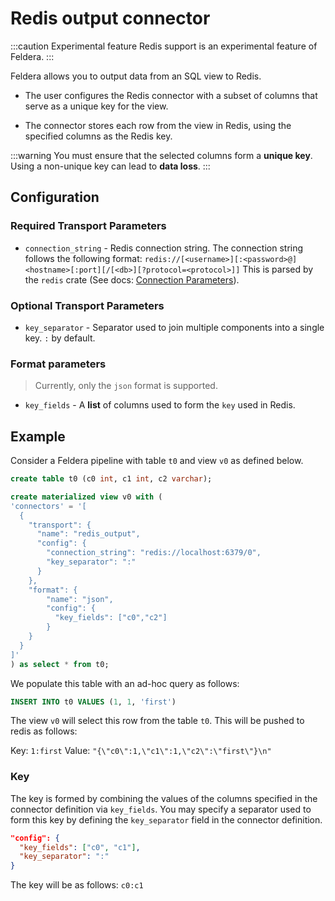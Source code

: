 # Redis output connector

:::caution Experimental feature
Redis support is an experimental feature of Feldera.
:::

Feldera allows you to output data from an SQL view to Redis.

- The user configures the Redis connector with a subset of columns that serve as a unique key for the view.

- The connector stores each row from the view in Redis, using the specified columns as the Redis key.

:::warning
You must ensure that the selected columns form a **unique key**. Using a non-unique key can lead to **data loss**.
:::

## Configuration

### Required Transport Parameters

* `connection_string` - Redis connection string.
  The connection string follows the following format:
  `redis://[<username>][:<password>@]<hostname>[:port][/[<db>][?protocol=<protocol>]]`
  This is parsed by the `redis` crate
  (See docs: [Connection Parameters](https://docs.rs/redis/latest/redis/#connection-parameters)).

### Optional Transport Parameters
* `key_separator` - Separator used to join multiple components into a single key.
  `:` by default.

### Format parameters

> Currently, only the `json` format is supported.

* `key_fields` - A **list** of columns used to form the `key` used in Redis.

## Example

Consider a Feldera pipeline with table `t0` and view `v0` as defined
below.

```sql
create table t0 (c0 int, c1 int, c2 varchar);

create materialized view v0 with (
'connectors' = '[
  {
    "transport": {
      "name": "redis_output",
      "config": {
        "connection_string": "redis://localhost:6379/0",
        "key_separator": ":"
      }
    },
    "format": {
        "name": "json",
        "config": {
          "key_fields": ["c0","c2"]
        }
    }
  }
]'
) as select * from t0;
```

We populate this table with an ad-hoc query as follows:

```sql
INSERT INTO t0 VALUES (1, 1, 'first')
```

The view `v0` will select this row from the table `t0`. This will be pushed to
redis as follows:

Key: `1:first`
Value: `"{\"c0\":1,\"c1\":1,\"c2\":\"first\"}\n"`

### Key

The key is formed by combining the values of the columns specified in the
connector definition via `key_fields`. You may specify a separator used to
form this key by defining the `key_separator` field in the connector definition.

```json
"config": {
  "key_fields": ["c0", "c1"],
  "key_separator": ":"
}
```

The key will be as follows: `c0:c1`

